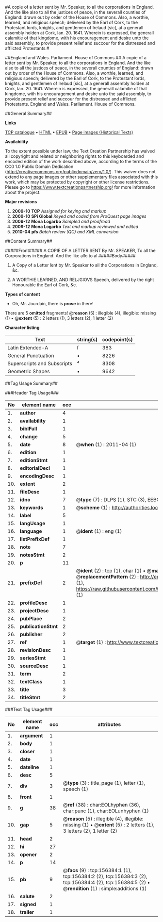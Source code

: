 #A copie of a letter sent by Mr. Speaker, to all the corporations in England. And the like also to all the justices of peace, in the severall counties of England: drawn out by order of the House of Commons. Also, a worthie, learned, and religious speech; delivered by the Earl of Cork, to the Protestant lords, knights, and gentlemen of Irelaud [sic], at a generall assembly holden at Cork, Ian. 20. 1641. Wherein is expressed, the generall calamitie of that kingdome, with his encouragement and desire unto the said assembly, to provide present relief and succour for the distressed and afflicted Protestants.#

##England and Wales. Parliament. House of Commons.##
A copie of a letter sent by Mr. Speaker, to all the corporations in England. And the like also to all the justices of peace, in the severall counties of England: drawn out by order of the House of Commons. Also, a worthie, learned, and religious speech; delivered by the Earl of Cork, to the Protestant lords, knights, and gentlemen of Irelaud [sic], at a generall assembly holden at Cork, Ian. 20. 1641. Wherein is expressed, the generall calamitie of that kingdome, with his encouragement and desire unto the said assembly, to provide present relief and succour for the distressed and afflicted Protestants.
England and Wales. Parliament. House of Commons.

##General Summary##

**Links**

[TCP catalogue](http://www.ota.ox.ac.uk/tcp/)  • 
[HTML](http://tei.it.ox.ac.uk/tcp/Texts-HTML/free/A87/A87849.html)  • 
[EPUB](http://tei.it.ox.ac.uk/tcp/Texts-EPUB/free/A87/A87849.epub) • 
[Page images (Historical Texts)](https://historicaltexts.jisc.ac.uk/eebo-99871330e)

**Availability**

To the extent possible under law, the Text Creation Partnership has waived all copyright and related or neighboring rights to this keyboarded and encoded edition of the work described above, according to the terms of the CC0 1.0 Public Domain Dedication (http://creativecommons.org/publicdomain/zero/1.0/). This waiver does not extend to any page images or other supplementary files associated with this work, which may be protected by copyright or other license restrictions. Please go to https://www.textcreationpartnership.org/ for more information about the project.

**Major revisions**

1. __2009-10__ __TCP__ *Assigned for keying and markup*
1. __2009-10__ __SPi Global__ *Keyed and coded from ProQuest page images*
1. __2009-12__ __Mona Logarbo__ *Sampled and proofread*
1. __2009-12__ __Mona Logarbo__ *Text and markup reviewed and edited*
1. __2010-04__ __pfs__ *Batch review (QC) and XML conversion*

##Content Summary##

#####Front#####
A COPIE OF A LETTER SENT By Mr. SPEAKER, To all the Corporations in England. And the like alſo to al
#####Body#####

1. A Copy of a Letter ſent by Mr. Speaker to all the Corporations in England, &c.

1. A WORTHIE LEARNED, AND RELJGIOVS Speech, delivered by the right Honourable the Earl of Cork, &c.

**Types of content**

  * Oh, Mr. Jourdain, there is **prose** in there!

There are 5 **omitted** fragments! 
 @__reason__ (5) : illegible (4), illegible: missing (1)  •  @__extent__ (5) : 2 letters (1), 3 letters (2), 1 letter (2)

**Character listing**


|Text|string(s)|codepoint(s)|
|---|---|---|
|Latin Extended-A|ſ|383|
|General Punctuation|•|8226|
|Superscripts             and Subscripts|⁴|8308|
|Geometric Shapes|▪|9642|

##Tag Usage Summary##

###Header Tag Usage###

|No|element name|occ|attributes|
|---|---|---|---|
|1.|__author__|4||
|2.|__availability__|1||
|3.|__biblFull__|1||
|4.|__change__|5||
|5.|__date__|8| @__when__ (1) : 2011-04 (1)|
|6.|__edition__|1||
|7.|__editionStmt__|1||
|8.|__editorialDecl__|1||
|9.|__encodingDesc__|1||
|10.|__extent__|2||
|11.|__fileDesc__|1||
|12.|__idno__|7| @__type__ (7) : DLPS (1), STC (3), EEBO-CITATION (1), PROQUEST (1), VID (1)|
|13.|__keywords__|1| @__scheme__ (1) : http://authorities.loc.gov/ (1)|
|14.|__label__|5||
|15.|__langUsage__|1||
|16.|__language__|1| @__ident__ (1) : eng (1)|
|17.|__listPrefixDef__|1||
|18.|__note__|7||
|19.|__notesStmt__|2||
|20.|__p__|11||
|21.|__prefixDef__|2| @__ident__ (2) : tcp (1), char (1)  •  @__matchPattern__ (2) : ([0-9\-]+):([0-9IVX]+) (1), (.+) (1)  •  @__replacementPattern__ (2) : http://eebo.chadwyck.com/downloadtiff?vid=$1&page=$2 (1), https://raw.githubusercontent.com/textcreationpartnership/Texts/master/tcpchars.xml#$1 (1)|
|22.|__profileDesc__|1||
|23.|__projectDesc__|1||
|24.|__pubPlace__|2||
|25.|__publicationStmt__|2||
|26.|__publisher__|2||
|27.|__ref__|1| @__target__ (1) : http://www.textcreationpartnership.org/docs/. (1)|
|28.|__revisionDesc__|1||
|29.|__seriesStmt__|1||
|30.|__sourceDesc__|1||
|31.|__term__|2||
|32.|__textClass__|1||
|33.|__title__|3||
|34.|__titleStmt__|2||


###Text Tag Usage###

|No|element name|occ|attributes|
|---|---|---|---|
|1.|__argument__|1||
|2.|__body__|1||
|3.|__closer__|1||
|4.|__date__|1||
|5.|__dateline__|1||
|6.|__desc__|5||
|7.|__div__|3| @__type__ (3) : title_page (1), letter (1), speech (1)|
|8.|__front__|1||
|9.|__g__|38| @__ref__ (38) : char:EOLhyphen (36), char:punc (1), char:EOLunhyphen (1)|
|10.|__gap__|5| @__reason__ (5) : illegible (4), illegible: missing (1)  •  @__extent__ (5) : 2 letters (1), 3 letters (2), 1 letter (2)|
|11.|__head__|2||
|12.|__hi__|27||
|13.|__opener__|2||
|14.|__p__|14||
|15.|__pb__|9| @__facs__ (9) : tcp:156384:1 (1), tcp:156384:2 (2), tcp:156384:3 (2), tcp:156384:4 (2), tcp:156384:5 (2)  •  @__rendition__ (1) : simple:additions (1)|
|16.|__salute__|2||
|17.|__signed__|1||
|18.|__trailer__|1||
